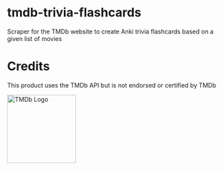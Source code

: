 # tmdb-trivia-flashcards
Scraper for the TMDb website to create Anki trivia flashcards based on a given list of movies

# Credits
This product uses the TMDb API but is not endorsed or certified by TMDb

<a href="https://www.themoviedb.org/"><img src="https://www.themoviedb.org/static_cache/v4/logos/408x161-powered-by-rectangle-green-bb4301c10ddc749b4e79463811a68afebeae66ef43d17bcfd8ff0e60ded7ce99.png" alt="TMDb Logo" width= 160px/></a>
